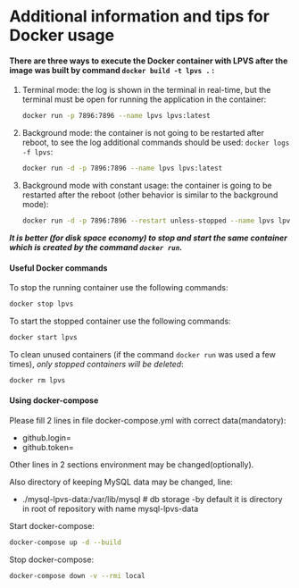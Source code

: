 # Additional information and tips for Docker usage

#### There are three ways to execute the Docker container with LPVS after the image was built by command `docker build -t lpvs .` :
 
1. Terminal mode: the log is shown in the terminal in real-time, but the terminal must be open for running the application in the container:
   
   ```bash
   docker run -p 7896:7896 --name lpvs lpvs:latest 
   ```
 
2. Background mode: the container is not going to be restarted after reboot, to see the log additional commands should be used: `docker logs -f lpvs`:

    ```bash
    docker run -d -p 7896:7896 --name lpvs lpvs:latest
    ```

3. Background mode with constant usage: the container is going to be restarted after the reboot (other behavior is similar to the background mode):

    ```bash
    docker run -d -p 7896:7896 --restart unless-stopped --name lpvs lpvs:latest
    ```

  ***It is better (for disk space economy) to stop and start the same container which is created by the command `docker run`.*** 

#### Useful Docker commands
    
To stop the running container use the following commands:
    
   ```bash
   docker stop lpvs
   ```

To start the stopped container use the following commands:
    
   ```bash
   docker start lpvs
   ```

To clean unused containers (if the command `docker run` was used a few times), _only stopped containers will be deleted_:
    
   ```bash
   docker rm lpvs
   ```
#### Using docker-compose
 
Please fill 2 lines in file docker-compose.yml with correct data(mandatory):
 - github.login=
 - github.token=
 
Other lines in 2 sections environment may be changed(optionally).

Also directory of keeping MySQL data may be changed, line:
 - ./mysql-lpvs-data:/var/lib/mysql # db storage -by default it is directory in root of repository with name mysql-lpvs-data

Start docker-compose:
   ```bash
   docker-compose up -d --build
   ```
   
 Stop docker-compose:
   ```bash
   docker-compose down -v --rmi local
   ```  
 
 
